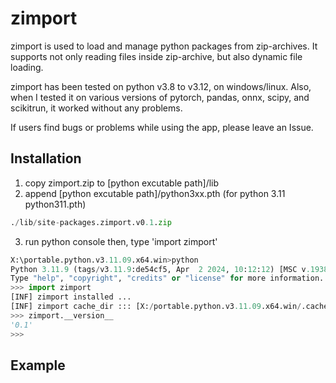 # zimport

zimport is used to load and manage python packages from zip-archives.
It supports not only reading files inside zip-archive, but also dynamic file loading.

zimport has been tested on python v3.8 to v3.12, on windows/linux.
Also, when I tested it on various versions of pytorch, pandas, onnx, scipy, and scikitrun, it worked without any problems.

If users find bugs or problems while using the app, please leave an Issue.

Installation
------------

1. copy zimport.zip to [python excutable path]/lib
2. append [python excutable path]/python3xx.pth (for python 3.11 python311.pth)
```python
./lib/site-packages.zimport.v0.1.zip
```
3. run python console then, type 'import zimport'
```python
X:\portable.python.v3.11.09.x64.win>python
Python 3.11.9 (tags/v3.11.9:de54cf5, Apr  2 2024, 10:12:12) [MSC v.1938 64 bit (AMD64)] on win32
Type "help", "copyright", "credits" or "license" for more information.
>>> import zimport
[INF] zimport installed ...
[INF] zimport cache_dir ::: [X:/portable.python.v3.11.09.x64.win/.cache] from find('.cache')
>>> zimport.__version__
'0.1'
>>>
```
Example
------------

